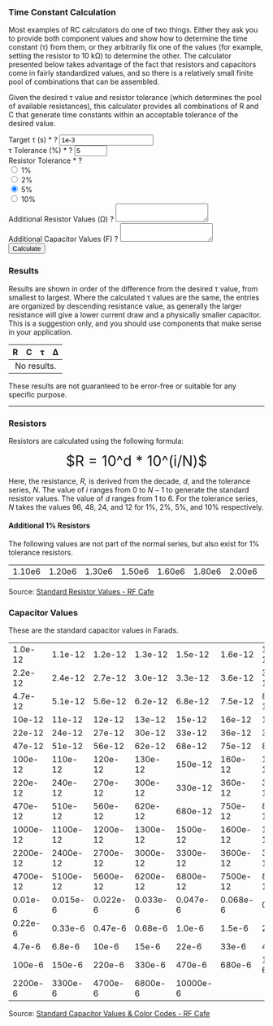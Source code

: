 <script type="text/javascript" src="https://cdnjs.cloudflare.com/ajax/libs/mathjax/2.7.2/MathJax.js?config=AM_CHTML"></script>
<script type="text/javascript">
    MathJax.Hub.Config({
        asciimath2jax: {
            delimiters: [['$','$']]
        }
    });
</script>
<script type="text/javascript" src="{{ '/assets/js/tau.js' | relative_url }}"></script>

### Time Constant Calculation

Most examples of RC calculators do one of two things.  Either they ask you to
provide both component values and show how to determine the time constant (τ)
from them, or they arbitrarily fix one of the values (for example, setting the
resistor to 10 kΩ) to determine the other.  The calculator presented below takes
advantage of the fact that resistors and capacitors come in fairly standardized
values, and so there is a relatively small finite pool of combinations that can
be assembled.

Given the desired τ value and resistor tolerance (which determines the pool of
available resistances), this calculator provides all combinations of R and C
that generate time constants within an acceptable tolerance of the desired
value.

<form id="rendered-form">
    <div class="rendered-form">
        <div class="fb-text form-group field-tau">
            <label for="tau" class="fb-text-label">Target τ (s)
                <span class="fb-required">*
                </span>
                <span class="tooltip-element" tooltip="Enter the desired RC time constant in seconds.">?
                </span>
            </label>
            <input type="text" class="form-control" name="tau" value="1e-3" id="tau" title="Enter the desired RC time constant in seconds." required="required" aria-required="true">
        </div>
        <div class="fb-number form-group field-tau-tolerance">
            <label for="tau-tolerance" class="fb-number-label">τ Tolerance (%)
                <span class="fb-required">*
                </span>
                <span class="tooltip-element" tooltip="Allowed percent deviation from the desired time constant.">?
                </span>
            </label>
            <input type="number" class="form-control" name="tau-tolerance" value="5" min="1" max="100" step="1" id="tau-tolerance" title="Allowed percent deviation from the desired time constant." required="required" aria-required="true">
        </div>
        <div class="fb-radio-group form-group field-resistor-tolerance">
            <label for="resistor-tolerance" class="fb-radio-group-label">Resistor Tolerance
                <span class="fb-required">*
                </span>
                <span class="tooltip-element" tooltip="Select the standard resistor tolerance percentage.  This influences the pool of available resistor values.">?
                </span>
            </label>
            <div class="radio-group">
                <div class="radio-inline">
                    <input name="resistor-tolerance" id="resistor-tolerance-0" required="required" aria-required="true" value="1" type="radio">
                    <label for="resistor-tolerance-0">1%
                    </label>
                </div>
                <div class="radio-inline">
                    <input name="resistor-tolerance" id="resistor-tolerance-2" required="required" aria-required="true" value="2" type="radio">
                    <label for="resistor-tolerance-2">2%
                    </label>
                </div>
                <div class="radio-inline">
                    <input name="resistor-tolerance" id="resistor-tolerance-5" required="required" aria-required="true" value="5" type="radio" checked="checked">
                    <label for="resistor-tolerance-5">5%
                    </label>
                </div>
                <div class="radio-inline">
                    <input name="resistor-tolerance" id="resistor-tolerance-10" required="required" aria-required="true" value="10" type="radio">
                    <label for="resistor-tolerance-10">10%
                    </label>
                </div>
            </div>
        </div>
        <div class="fb-textarea form-group field-extra-resistors">
            <label for="extra-resistors" class="fb-textarea-label">Additional Resistor Values (Ω)
                <span class="tooltip-element" tooltip="Resistor values beyond the standard list to consider when performing calculations.  Multiple entries may be separated with commas.">?
                </span>
            </label>
            <textarea type="textarea" class="form-control" name="extra-resistors" rows="2" id="extra-resistors" title="Resistor values beyond the standard list to consider when performing calculations.  Multiple entries may be separated with commas."></textarea>
        </div>
        <div class="fb-textarea form-group field-extra-capacitors">
            <label for="extra-capacitors" class="fb-textarea-label">Additional Capacitor Values (F)
                <span class="tooltip-element" tooltip="Capacitor values beyond the standard list to consider when performing calculations.  Multiple entries may be separated with commas.">?
                </span>
            </label>
            <textarea type="textarea" class="form-control" name="extra-capacitors" rows="2" id="extra-capacitors" title="Capacitor values beyond the standard list to consider when performing calculations.  Multiple entries may be separated with commas."></textarea>
        </div>
        <div class="fb-button form-group field-calculate">
            <button type="button" class="btn btn-primary" name="calculate" value="calculate" style="primary" id="calculate">Calculate
            </button>
        </div>
    </div>
</form>

### Results

Results are shown in order of the difference from the desired τ value, from
smallest to largest.  Where the calculated τ values are the same, the entries
are organized by descending resistance value, as generally the larger resistance
will give a lower current draw and a physically smaller capacitor.  This is a
suggestion only, and you should use components that make sense in your
application.

<table id="result-table">
    <thead>
        <tr>
            <th>R</th>
            <th>C</th>
            <th>τ</th>
            <th>Δ</th>
        </tr>
    </thead>
    <tbody id="result-body">
        <tr>
            <td colspan="4" style="text-align: center;">No results.</td>
        </tr>
    </tbody>
</table>

These results are not guaranteed to be error-free or suitable for any specific
purpose.

----

### Resistors

Resistors are calculated using the following formula:

<div align="center" style="font-size: 200%">
$R = 10^d * 10^(i/N)$
</div>

Here, the resistance, $R$, is derived from the decade, $d$, and the tolerance
series, $N$.  The value of $i$ ranges from $0$ to $N - 1$ to generate the
standard resistor values.  The value of $d$ ranges from
<span id="d-min">1</span> to <span id="d-max">6</span>.  For the tolerance
series, $N$ takes the values <span id="n-1">96</span>, <span id="n-2">48</span>,
<span id="n-5">24</span>, and <span id="n-10">12</span> for 1%, 2%, 5%, and 10%
respectively.

#### Additional 1% Resistors

The following values are not part of the normal series, but also exist for 1%
tolerance resistors.

<table id="resistor-1-fixed-table">
    <tbody id="resistor-1-fixed-body">
        <tr>
            <td>1.10e6</td><td>1.20e6</td><td>1.30e6</td><td>1.50e6</td>
            <td>1.60e6</td><td>1.80e6</td><td>2.00e6</td><td>2.20e6</td>
        </tr>
    </tbody>
</table>

Source: [Standard Resistor Values - RF Cafe][1]

### Capacitor Values

These are the standard capacitor values in Farads.

<table id="capacitor-table">
    <tbody id="capacitor-body">
        <tr>
            <td>1.0e-12</td><td>1.1e-12</td><td>1.2e-12</td><td>1.3e-12</td>
            <td>1.5e-12</td><td>1.6e-12</td><td>1.8e-12</td><td>2.0e-12</td>
        </tr>
        <tr>
            <td>2.2e-12</td><td>2.4e-12</td><td>2.7e-12</td><td>3.0e-12</td>
            <td>3.3e-12</td><td>3.6e-12</td><td>3.9e-12</td><td>4.3e-12</td>
        </tr>
        <tr>
            <td>4.7e-12</td><td>5.1e-12</td><td>5.6e-12</td><td>6.2e-12</td>
            <td>6.8e-12</td><td>7.5e-12</td><td>8.2e-12</td><td>9.1e-12</td>
        </tr>
        <tr>
            <td>10e-12</td><td>11e-12</td><td>12e-12</td><td>13e-12</td>
            <td>15e-12</td><td>16e-12</td><td>18e-12</td><td>20e-12</td>
        </tr>
        <tr>
            <td>22e-12</td><td>24e-12</td><td>27e-12</td><td>30e-12</td>
            <td>33e-12</td><td>36e-12</td><td>39e-12</td><td>43e-12</td>
        </tr>
        <tr>
            <td>47e-12</td><td>51e-12</td><td>56e-12</td><td>62e-12</td>
            <td>68e-12</td><td>75e-12</td><td>82e-12</td><td>91e-12</td>
        </tr>
        <tr>
            <td>100e-12</td><td>110e-12</td><td>120e-12</td><td>130e-12</td>
            <td>150e-12</td><td>160e-12</td><td>180e-12</td><td>200e-12</td>
        </tr>
        <tr>
            <td>220e-12</td><td>240e-12</td><td>270e-12</td><td>300e-12</td>
            <td>330e-12</td><td>360e-12</td><td>390e-12</td><td>430e-12</td>
        </tr>
        <tr>
            <td>470e-12</td><td>510e-12</td><td>560e-12</td><td>620e-12</td>
            <td>680e-12</td><td>750e-12</td><td>820e-12</td><td>910e-12</td>
        </tr>
        <tr>
            <td>1000e-12</td><td>1100e-12</td><td>1200e-12</td><td>1300e-12</td>
            <td>1500e-12</td><td>1600e-12</td><td>1800e-12</td><td>2000e-12</td>
        </tr>
        <tr>
            <td>2200e-12</td><td>2400e-12</td><td>2700e-12</td><td>3000e-12</td>
            <td>3300e-12</td><td>3600e-12</td><td>3900e-12</td><td>4300e-12</td>
        </tr>
        <tr>
            <td>4700e-12</td><td>5100e-12</td><td>5600e-12</td><td>6200e-12</td>
            <td>6800e-12</td><td>7500e-12</td><td>8200e-12</td><td>9100e-12</td>
        </tr>
        <tr>
            <td>0.01e-6</td><td>0.015e-6</td><td>0.022e-6</td><td>0.033e-6</td>
            <td>0.047e-6</td><td>0.068e-6</td><td>0.1e-6</td><td>0.15e-6</td>
        </tr>
        <tr>
            <td>0.22e-6</td><td>0.33e-6</td><td>0.47e-6</td><td>0.68e-6</td>
            <td>1.0e-6</td><td>1.5e-6</td><td>2.2e-6</td><td>3.3e-6</td>
        </tr>
        <tr>
            <td>4.7e-6</td><td>6.8e-6</td><td>10e-6</td><td>15e-6</td>
            <td>22e-6</td><td>33e-6</td><td>47e-6</td><td>68e-6</td>
        </tr>
        <tr>
            <td>100e-6</td><td>150e-6</td><td>220e-6</td><td>330e-6</td>
            <td>470e-6</td><td>680e-6</td><td>1000e-6</td><td>1500e-6</td>
        </tr>
        <tr>
            <td>2200e-6</td><td>3300e-6</td><td>4700e-6</td><td>6800e-6</td>
            <td>10000e-6</td><td colspan="3"></td>
        </tr>
    </tbody>
</table>

Source: [Standard Capacitor Values & Color Codes - RF Cafe][2]

[1]: http://www.rfcafe.com/references/electrical/resistor-values.htm
[2]: http://www.rfcafe.com/references/electrical/capacitor-values.htm
